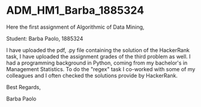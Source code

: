 # ADM_HM1_Barba_1885324
Here the first assignment of Algorithmic of Data Mining,

Student: Barba Paolo, 1885324

I have uploaded the pdf, .py file containing the solution of the HackerRank task, I have uploaded the assignment grades of the third problem as well. I had a programming background in Python, coming from my bachelor's in Management Statistics. To do the "regex" task I co-worked with some of my colleagues and I often checked the solutions provide by HackerRank. 

Best Regards, 

Barba Paolo

